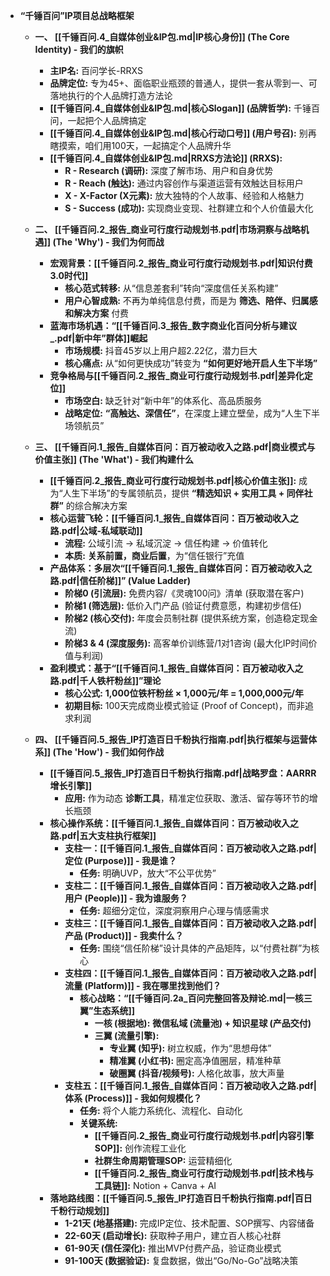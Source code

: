 * **“千锤百问”IP项目总战略框架**
    * **一、 <span class="color-4">[[千锤百问.4_自媒体创业&IP包.md|IP核心身份]]</span> (The Core Identity) - 我们的旗帜**
        * **主IP名:** 百问学长-RRXS 
        * **品牌定位:** 专为45+、面临职业瓶颈的普通人，提供一套从零到一、可落地执行的个人品牌打造方法论 
        * **<span class="color-4">[[千锤百问.4_自媒体创业&IP包.md|核心Slogan]]</span> (品牌哲学):** 千锤百问，一起把个人品牌搞定 
        * **<span class="color-4">[[千锤百问.4_自媒体创业&IP包.md|核心行动口号]]</span> (用户号召):** 别再瞎摸索，咱们用100天，一起搞定个人品牌升华 
        * **<span class="color-4">[[千锤百问.4_自媒体创业&IP包.md|RRXS方法论]]</span> (RRXS):** 
            * **R - Research (调研):** 深度了解市场、用户和自身优势
            * **R - Reach (触达):** 通过内容创作与渠道运营有效触达目标用户
            * **X - X-Factor (X元素):** 放大独特的个人故事、经验和人格魅力
            * **S - Success (成功):** 实现商业变现、社群建立和个人价值最大化

    * **二、 <span class="color-2">[[千锤百问.2_报告_商业可行度行动规划书.pdf|市场洞察与战略机遇]]</span> (The 'Why') - 我们为何而战**
        * **宏观背景：<span class="color-2">[[千锤百问.2_报告_商业可行度行动规划书.pdf|知识付费3.0时代]]</span>** 
            * **核心范式转移:** 从“信息差套利”转向“深度信任关系构建” 
            * **用户心智成熟:** 不再为单纯信息付费，而是为 **筛选、陪伴、归属感和解决方案** 付费 
        * **蓝海市场机遇：“<span class="color-3">[[千锤百问.3_报告_数字商业化百问分析与建议_.pdf|新中年”群体]]</span>崛起** 
            * **市场规模:** 抖音45岁以上用户超2.22亿，潜力巨大 
            * **核心痛点:** 从“如何更快成功”转变为 **“如何更好地开启人生下半场”** 
        * **竞争格局与<span class="color-2">[[千锤百问.2_报告_商业可行度行动规划书.pdf|差异化定位]]</span>** 
            * **市场空白:** 缺乏针对“新中年”的体系化、高品质服务 
            * **战略定位:** **“高触达、深信任”**，在深度上建立壁垒，成为“人生下半场领航员” 

    * **三、 <span class="color-1">[[千锤百问.1_报告_自媒体百问：百万被动收入之路.pdf|商业模式与价值主张]]</span> (The 'What') - 我们构建什么**
        * **<span class="color-2">[[千锤百问.2_报告_商业可行度行动规划书.pdf|核心价值主张]]</span>:** 成为“人生下半场”的专属领航员，提供 **“精选知识 + 实用工具 + 同伴社群”** 的综合解决方案 
        * **核心运营飞轮：<span class="color-1">[[千锤百问.1_报告_自媒体百问：百万被动收入之路.pdf|公域-私域联动]]</span>** 
            * **流程:** 公域引流 → 私域沉淀 → 信任构建 → 价值转化 
            * **本质:** **关系前置，商业后置**，为“信任银行”充值 
        * **产品体系：多层次“<span class="color-1">[[千锤百问.1_报告_自媒体百问：百万被动收入之路.pdf|信任阶梯]]</span>” (Value Ladder)** 
            * **阶梯0 (引流层):** 免费内容/《灵魂100问》清单 (获取潜在客户) 
            * **阶梯1 (筛选层):** 低价入门产品 (验证付费意愿，构建初步信任) 
            * **阶梯2 (核心交付):** 年度会员制社群 (提供系统方案，创造稳定现金流) 
            * **阶梯3 & 4 (深度服务):** 高客单价训练营/1对1咨询 (最大化IP时间价值与利润) 
        * **盈利模式：基于“<span class="color-1">[[千锤百问.1_报告_自媒体百问：百万被动收入之路.pdf|千人铁杆粉丝]]</span>”理论** 
            * **核心公式:** **1,000位铁杆粉丝 × 1,000元/年 = 1,000,000元/年** 
            * **初期目标:** 100天完成商业模式验证 (Proof of Concept)，而非追求利润 

    * **四、 <span class="color-5">[[千锤百问.5_报告_IP打造百日千粉执行指南.pdf|执行框架与运营体系]]</span> (The 'How') - 我们如何作战**
        * **<span class="color-5">[[千锤百问.5_报告_IP打造百日千粉执行指南.pdf|战略罗盘：AARRR增长引擎]]</span>** 
            * **应用:** 作为动态 **诊断工具**，精准定位获取、激活、留存等环节的增长瓶颈 
        * **核心操作系统：<span class="color-1">[[千锤百问.1_报告_自媒体百问：百万被动收入之路.pdf|五大支柱执行框架]]</span>** 
            * **支柱一：<span class="color-1">[[千锤百问.1_报告_自媒体百问：百万被动收入之路.pdf|定位 (Purpose)]]</span> - 我是谁？** 
                * **任务:** 明确UVP，放大“不公平优势” 
            * **支柱二：<span class="color-1">[[千锤百问.1_报告_自媒体百问：百万被动收入之路.pdf|用户 (People)]]</span> - 我为谁服务？** 
                * **任务:** 超细分定位，深度洞察用户心理与情感需求 
            * **支柱三：<span class="color-1">[[千锤百问.1_报告_自媒体百问：百万被动收入之路.pdf|产品 (Product)]]</span> - 我卖什么？** 
                * **任务:** 围绕“信任阶梯”设计具体的产品矩阵，以“付费社群”为核心 
            * **支柱四：<span class="color-1">[[千锤百问.1_报告_自媒体百问：百万被动收入之路.pdf|流量 (Platform)]]</span> - 我在哪里找到他们？** 
                * **核心战略：“<span class="color-2a">[[千锤百问.2a_百问完整回答及辩论.md|一核三翼”生态系统]]</span>**
                    * **一核 (根据地):** **微信私域 (流量池) + 知识星球 (产品交付)** 
                    * **三翼 (流量引擎):**
                        * **专业翼 (知乎):** 树立权威，作为“思想母体”
                        * **精准翼 (小红书):** 圈定高净值圈层，精准种草 
                        * **破圈翼 (抖音/视频号):** 人格化故事，放大声量 
            * **支柱五：<span class="color-1">[[千锤百问.1_报告_自媒体百问：百万被动收入之路.pdf|体系 (Process)]]</span> - 我如何规模化？** 
                * **任务:** 将个人能力系统化、流程化、自动化 
                * **关键系统:**
                    * **<span class="color-2">[[千锤百问.2_报告_商业可行度行动规划书.pdf|内容引擎SOP]]</span>:** 创作流程工业化 
                    * **社群生命周期管理SOP:** 运营精细化 
                    * **<span class="color-2">[[千锤百问.2_报告_商业可行度行动规划书.pdf|技术栈与工具链]]</span>:** Notion + Canva + AI 
        * **落地路线图：<span class="color-5">[[千锤百问.5_报告_IP打造百日千粉执行指南.pdf|百日千粉行动规划]]</span>** 
            * **1-21天 (地基搭建):** 完成IP定位、技术配置、SOP撰写、内容储备 
            * **22-60天 (启动增长):** 获取种子用户，建立百人核心社群 
            * **61-90天 (信任深化):** 推出MVP付费产品，验证商业模式 
            * **91-100天 (数据验证):** 复盘数据，做出“Go/No-Go”战略决策